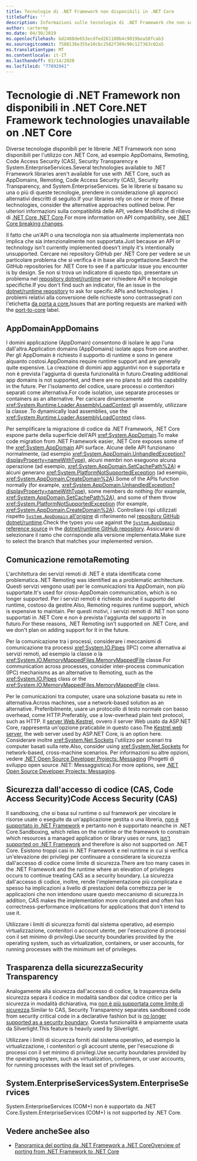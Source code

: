 ```yaml
---
title: Tecnologie di .NET Framework non disponibili in .NET Core
titleSuffix: ''
description: Informazioni sulle tecnologie di .NET Framework che non sono disponibili in .NET Core
author: cartermp
ms.date: 04/30/2019
ms.openlocfilehash: bd2488de653ecdfed261100b4c9019bea58fcab3
ms.sourcegitcommit: 7588136e355e10cbc2582f389c90c127363c02a5
ms.translationtype: MT
ms.contentlocale: it-IT
ms.lasthandoff: 03/14/2020
ms.locfileid: "77092941"
---
```

# <a name="net-framework-technologies-unavailable-on-net-core"></a><span data-ttu-id="8d53c-103">Tecnologie di .NET Framework non disponibili in .NET Core</span><span class="sxs-lookup"><span data-stu-id="8d53c-103">.NET Framework technologies unavailable on .NET Core</span></span>

<span data-ttu-id="8d53c-104">Diverse tecnologie disponibili per le librerie .NET Framework non sono disponibili per l'utilizzo con .NET Core, ad esempio AppDomains, Remoting, Code Access Security (CAS), Security Transparency e System.EnterpriseServices.</span><span class="sxs-lookup"><span data-stu-id="8d53c-104">Several technologies available to .NET Framework libraries aren't available for use with .NET Core, such as AppDomains, Remoting, Code Access Security (CAS), Security Transparency, and System.EnterpriseServices.</span></span> <span data-ttu-id="8d53c-105">Se le librerie si basano su una o più di queste tecnologie, prendere in considerazione gli approcci alternativi descritti di seguito.</span><span class="sxs-lookup"><span data-stu-id="8d53c-105">If your libraries rely on one or more of these technologies, consider the alternative approaches outlined below.</span></span> <span data-ttu-id="8d53c-106">Per ulteriori informazioni sulla compatibilità delle API, vedere Modifiche di rilievo di [.NET Core .NET Core](../compatibility/breaking-changes.md).</span><span class="sxs-lookup"><span data-stu-id="8d53c-106">For more information on API compatibility, see [.NET Core breaking changes](../compatibility/breaking-changes.md).</span></span>

<span data-ttu-id="8d53c-107">Il fatto che un'API o una tecnologia non sia attualmente implementata non implica che sia intenzionalmente non supportata.</span><span class="sxs-lookup"><span data-stu-id="8d53c-107">Just because an API or technology isn't currently implemented doesn't imply it's intentionally unsupported.</span></span> <span data-ttu-id="8d53c-108">Cercare nei repository GitHub per .NET Core per vedere se un particolare problema che si verifica è in base alla progettazione.</span><span class="sxs-lookup"><span data-stu-id="8d53c-108">Search the GitHub repositories for .NET Core to see if a particular issue you encounter is by design.</span></span> <span data-ttu-id="8d53c-109">Se non si trova un indicatore di questo tipo, presentare un problema nel [repository dotnet/runtime](https://github.com/dotnet/runtime/issues) per richiedere API e tecnologie specifiche.</span><span class="sxs-lookup"><span data-stu-id="8d53c-109">If you don't find such an indicator, file an issue in the [dotnet/runtime repository](https://github.com/dotnet/runtime/issues) to ask for specific APIs and technologies.</span></span> <span data-ttu-id="8d53c-110">I problemi relativi alla conversione delle richieste sono contrassegnati con l'etichetta [da porta a core.](https://github.com/dotnet/runtime/labels/port-to-core)</span><span class="sxs-lookup"><span data-stu-id="8d53c-110">Issues that are porting requests are marked with the [port-to-core](https://github.com/dotnet/runtime/labels/port-to-core) label.</span></span>

## <a name="appdomains"></a><span data-ttu-id="8d53c-111">AppDomain</span><span class="sxs-lookup"><span data-stu-id="8d53c-111">AppDomains</span></span>

<span data-ttu-id="8d53c-112">I domini applicazione (AppDomain) consentono di isolare le app l'una dall'altra.</span><span class="sxs-lookup"><span data-stu-id="8d53c-112">Application domains (AppDomains) isolate apps from one another.</span></span> <span data-ttu-id="8d53c-113">Per gli AppDomain è richiesto il supporto di runtime e sono in genere alquanto costosi.</span><span class="sxs-lookup"><span data-stu-id="8d53c-113">AppDomains require runtime support and are generally quite expensive.</span></span> <span data-ttu-id="8d53c-114">La creazione di domini app aggiuntivi non è supportata e non è prevista l'aggiunta di questa funzionalità in futuro.</span><span class="sxs-lookup"><span data-stu-id="8d53c-114">Creating additional app domains is not supported, and there are no plans to add this capability in the future.</span></span> <span data-ttu-id="8d53c-115">Per l'isolamento del codice, usare processi o contenitori separati come alternativa.</span><span class="sxs-lookup"><span data-stu-id="8d53c-115">For code isolation, use separate processes or containers as an alternative.</span></span> <span data-ttu-id="8d53c-116">Per caricare dinamicamente <xref:System.Runtime.Loader.AssemblyLoadContext> gli assembly, utilizzare la classe .</span><span class="sxs-lookup"><span data-stu-id="8d53c-116">To dynamically load assemblies, use the <xref:System.Runtime.Loader.AssemblyLoadContext> class.</span></span>

<span data-ttu-id="8d53c-117">Per semplificare la migrazione di codice da .NET Framework, .NET Core espone parte della superficie dell'API <xref:System.AppDomain>.</span><span class="sxs-lookup"><span data-stu-id="8d53c-117">To make code migration from .NET Framework easier, .NET Core exposes some of the <xref:System.AppDomain> API surface.</span></span> <span data-ttu-id="8d53c-118">Alcune delle API funzionano normalmente, (ad esempio <xref:System.AppDomain.UnhandledException?displayProperty=nameWithType>), alcuni membri non eseguono alcuna operazione (ad esempio, <xref:System.AppDomain.SetCachePath%2A>) e alcuni generano <xref:System.PlatformNotSupportedException> (ad esempio, <xref:System.AppDomain.CreateDomain%2A>).</span><span class="sxs-lookup"><span data-stu-id="8d53c-118">Some of the APIs function normally (for example, <xref:System.AppDomain.UnhandledException?displayProperty=nameWithType>), some members do nothing (for example, <xref:System.AppDomain.SetCachePath%2A>), and some of them throw <xref:System.PlatformNotSupportedException> (for example, <xref:System.AppDomain.CreateDomain%2A>).</span></span> <span data-ttu-id="8d53c-119">Controllare i tipi utilizzati rispetto [ `System.AppDomain` all'origine](https://github.com/dotnet/runtime/blob/master/src/libraries/System.Private.CoreLib/src/System/AppDomain.cs) di riferimento nel [repository GitHub dotnet/runtime](https://github.com/dotnet/runtime).</span><span class="sxs-lookup"><span data-stu-id="8d53c-119">Check the types you use against the [`System.AppDomain` reference source](https://github.com/dotnet/runtime/blob/master/src/libraries/System.Private.CoreLib/src/System/AppDomain.cs) in the [dotnet/runtime GitHub repository](https://github.com/dotnet/runtime).</span></span> <span data-ttu-id="8d53c-120">Assicurarsi di selezionare il ramo che corrisponde alla versione implementata.</span><span class="sxs-lookup"><span data-stu-id="8d53c-120">Make sure to select the branch that matches your implemented version.</span></span>

## <a name="remoting"></a><span data-ttu-id="8d53c-121">Comunicazione remota</span><span class="sxs-lookup"><span data-stu-id="8d53c-121">Remoting</span></span>

<span data-ttu-id="8d53c-122">L'architettura dei servizi remoti di .NET è stata identificata come problematica.</span><span class="sxs-lookup"><span data-stu-id="8d53c-122">.NET Remoting was identified as a problematic architecture.</span></span> <span data-ttu-id="8d53c-123">Questi servizi vengono usati per le comunicazioni tra AppDomain, non più supportate.</span><span class="sxs-lookup"><span data-stu-id="8d53c-123">It's used for cross-AppDomain communication, which is no longer supported.</span></span> <span data-ttu-id="8d53c-124">Per i servizi remoti è richiesto anche il supporto del runtime, costoso da gestire.</span><span class="sxs-lookup"><span data-stu-id="8d53c-124">Also, Remoting requires runtime support, which is expensive to maintain.</span></span> <span data-ttu-id="8d53c-125">Per questi motivi, i servizi remoti di .NET non sono supportati in .NET Core e non è prevista l'aggiunta del supporto in futuro.</span><span class="sxs-lookup"><span data-stu-id="8d53c-125">For these reasons, .NET Remoting isn't supported on .NET Core, and we don't plan on adding support for it in the future.</span></span>

<span data-ttu-id="8d53c-126">Per la comunicazione tra i processi, considerare i meccanismi di comunicazione tra processi <xref:System.IO.Pipes> (IPC) come alternativa ai servizi remoti, ad esempio la classe o la <xref:System.IO.MemoryMappedFiles.MemoryMappedFile> classe.</span><span class="sxs-lookup"><span data-stu-id="8d53c-126">For communication across processes, consider inter-process communication (IPC) mechanisms as an alternative to Remoting, such as the <xref:System.IO.Pipes> class or the <xref:System.IO.MemoryMappedFiles.MemoryMappedFile> class.</span></span>

<span data-ttu-id="8d53c-127">Per le comunicazioni tra computer, usare una soluzione basata su rete in alternativa.</span><span class="sxs-lookup"><span data-stu-id="8d53c-127">Across machines, use a network-based solution as an alternative.</span></span> <span data-ttu-id="8d53c-128">Preferibilmente, usare un protocollo di testo normale con basso overhead, come HTTP.</span><span class="sxs-lookup"><span data-stu-id="8d53c-128">Preferably, use a low-overhead plain text protocol, such as HTTP.</span></span> <span data-ttu-id="8d53c-129">Il [server Web Kestrel](https://docs.microsoft.com/aspnet/core/fundamentals/servers/kestrel), ovvero il server Web usato da ASP.NET Core, rappresenta un'opzione praticabile in questo caso.</span><span class="sxs-lookup"><span data-stu-id="8d53c-129">The [Kestrel web server](https://docs.microsoft.com/aspnet/core/fundamentals/servers/kestrel), the web server used by ASP.NET Core, is an option here.</span></span> <span data-ttu-id="8d53c-130">Considerare inoltre <xref:System.Net.Sockets> l'utilizzo per scenari tra computer basati sulla rete.</span><span class="sxs-lookup"><span data-stu-id="8d53c-130">Also, consider using <xref:System.Net.Sockets> for network-based, cross-machine scenarios.</span></span> <span data-ttu-id="8d53c-131">Per informazioni su altre opzioni, vedere [.NET Open Source Developer Projects: Messaging](https://github.com/Microsoft/dotnet/blob/master/dotnet-developer-projects.md#messaging) (Progetti di sviluppo open source .NET: Messaggistica).</span><span class="sxs-lookup"><span data-stu-id="8d53c-131">For more options, see [.NET Open Source Developer Projects: Messaging](https://github.com/Microsoft/dotnet/blob/master/dotnet-developer-projects.md#messaging).</span></span>

## <a name="code-access-security-cas"></a><span data-ttu-id="8d53c-132">Sicurezza dall'accesso di codice (CAS, Code Access Security)</span><span class="sxs-lookup"><span data-stu-id="8d53c-132">Code Access Security (CAS)</span></span>

<span data-ttu-id="8d53c-133">Il sandboxing, che si basa sul runtime o sul framework per vincolare le risorse usate o eseguite da un'applicazione gestita o una libreria, [non è supportato in .NET Framework](../../framework/misc/code-access-security.md) e pertanto non è supportato neanche in .NET Core.</span><span class="sxs-lookup"><span data-stu-id="8d53c-133">Sandboxing, which relies on the runtime or the framework to constrain which resources a managed application or library uses or runs, [isn't supported on .NET Framework](../../framework/misc/code-access-security.md) and therefore is also not supported on .NET Core.</span></span> <span data-ttu-id="8d53c-134">Esistono troppi casi in .NET Framework e nel runtime in cui si verifica un'elevazione dei privilegi per continuare a considerare la sicurezza dall'accesso di codice come limite di sicurezza.</span><span class="sxs-lookup"><span data-stu-id="8d53c-134">There are too many cases in the .NET Framework and the runtime where an elevation of privileges occurs to continue treating CAS as a security boundary.</span></span> <span data-ttu-id="8d53c-135">La sicurezza dall'accesso di codice, inoltre, rende l'implementazione più complicata e spesso ha implicazioni a livello di prestazioni della correttezza per le applicazioni che non intendono usare questo meccanismo di sicurezza.</span><span class="sxs-lookup"><span data-stu-id="8d53c-135">In addition, CAS makes the implementation more complicated and often has correctness-performance implications for applications that don't intend to use it.</span></span>

<span data-ttu-id="8d53c-136">Utilizzare i limiti di sicurezza forniti dal sistema operativo, ad esempio virtualizzazione, contenitori o account utente, per l'esecuzione di processi con il set minimo di privilegi.</span><span class="sxs-lookup"><span data-stu-id="8d53c-136">Use security boundaries provided by the operating system, such as virtualization, containers, or user accounts, for running processes with the minimum set of privileges.</span></span>

## <a name="security-transparency"></a><span data-ttu-id="8d53c-137">Trasparenza della sicurezza</span><span class="sxs-lookup"><span data-stu-id="8d53c-137">Security Transparency</span></span>

<span data-ttu-id="8d53c-138">Analogamente alla sicurezza dall'accesso di codice, la trasparenza della sicurezza separa il codice in modalità sandbox dal codice critico per la sicurezza in modalità dichiarativa, ma [non è più supportata come limite di sicurezza](../../framework/misc/security-transparent-code.md).</span><span class="sxs-lookup"><span data-stu-id="8d53c-138">Similar to CAS, Security Transparency separates sandboxed code from security critical code in a declarative fashion but is [no longer supported as a security boundary](../../framework/misc/security-transparent-code.md).</span></span> <span data-ttu-id="8d53c-139">Questa funzionalità è ampiamente usata da Silverlight.</span><span class="sxs-lookup"><span data-stu-id="8d53c-139">This feature is heavily used by Silverlight.</span></span>

<span data-ttu-id="8d53c-140">Utilizzare i limiti di sicurezza forniti dal sistema operativo, ad esempio la virtualizzazione, i contenitori o gli account utente, per l'esecuzione di processi con il set minimo di privilegi.</span><span class="sxs-lookup"><span data-stu-id="8d53c-140">Use security boundaries provided by the operating system, such as virtualization, containers, or user accounts, for running processes with the least set of privileges.</span></span>

## <a name="systementerpriseservices"></a><span data-ttu-id="8d53c-141">System.EnterpriseServices</span><span class="sxs-lookup"><span data-stu-id="8d53c-141">System.EnterpriseServices</span></span>

<span data-ttu-id="8d53c-142">System.EnterpriseServices (COM+) non è supportato da .NET Core.</span><span class="sxs-lookup"><span data-stu-id="8d53c-142">System.EnterpriseServices (COM+) is not supported by .NET Core.</span></span>

## <a name="see-also"></a><span data-ttu-id="8d53c-143">Vedere anche</span><span class="sxs-lookup"><span data-stu-id="8d53c-143">See also</span></span>

- [<span data-ttu-id="8d53c-144">Panoramica del porting da .NET Framework a .NET Core</span><span class="sxs-lookup"><span data-stu-id="8d53c-144">Overview of porting from .NET Framework to .NET Core</span></span>](../porting/index.md)
